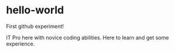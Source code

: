 # hello-world
First github experiment!

IT Pro here with novice coding abilities. Here to learn and get some experience.
